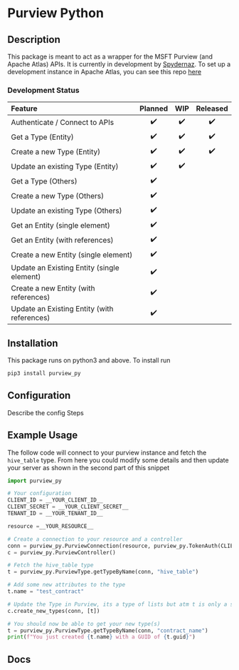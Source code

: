 # Purview Python #

## Description ##

This package is meant to act as a wrapper for the MSFT Purview (and Apache Atlas) APIs. It is currently in development by [Spydernaz](https://github.com/Spydernaz). To set up a development instance in Apache Atlas, you can see this repo [here]()

### Development Status ###

|Feature|Planned|WIP|Released|
|:---|:---:|:---:|:---:|
|Authenticate / Connect to APIs| :heavy_check_mark: |:heavy_check_mark:|:heavy_check_mark:|
|Get a Type (Entity)|:heavy_check_mark:|:heavy_check_mark:|:heavy_check_mark:|
|Create a new Type (Entity)|:heavy_check_mark:|:heavy_check_mark:|:heavy_check_mark:|
|Update an existing Type (Entity)|:heavy_check_mark:|:heavy_check_mark:||
|Get a Type (Others)|:heavy_check_mark:|||
|Create a new Type (Others)|:heavy_check_mark:|||
|Update an existing Type (Others)|:heavy_check_mark:|||
|Get an Entity (single element)|:heavy_check_mark:|||
|Get an Entity (with references)|:heavy_check_mark:|||
|Create a new Entity (single element)|:heavy_check_mark:|||
|Update an Existing Entity (single element)|:heavy_check_mark:|||
|Create a new Entity (with references)|:heavy_check_mark:|||
|Update an Existing Entity (with references)|:heavy_check_mark:|||


## Installation ##

This package runs on python3 and above. To install run

```sh
pip3 install purview_py
```

## Configuration ##

Describe the config Steps

## Example Usage ##

The follow code will connect to your purview instance and fetch the `hive_table` type. From here you could modify some details and then update your server as shown in the second part of this snippet

```python
import purview_py

# Your configuration
CLIENT_ID = __YOUR_CLIENT_ID__
CLIENT_SECRET = __YOUR_CLIENT_SECRET__
TENANT_ID = __YOUR_TENANT_ID__

resource =__YOUR_RESOURCE__

# Create a connection to your resource and a controller
conn = purview_py.PurviewConnection(resource, purview_py.TokenAuth(CLIENT_ID, CLIENT_SECRET, TENANT_ID))
c = purview_py.PurviewController()

# Fetch the hive_table type
t = purview_py.PurviewType.getTypeByName(conn, "hive_table")

# Add some new attributes to the type
t.name = "test_contract"

# Update the Type in Purview, its a type of lists but atm t is only a single object
c.create_new_types(conn, [t])

# You should now be able to get your new type(s)
t = purview_py.PurviewType.getTypeByName(conn, "contract_name")
print(f"You just created {t.name} with a GUID of {t.guid}")
```

## Docs ##

